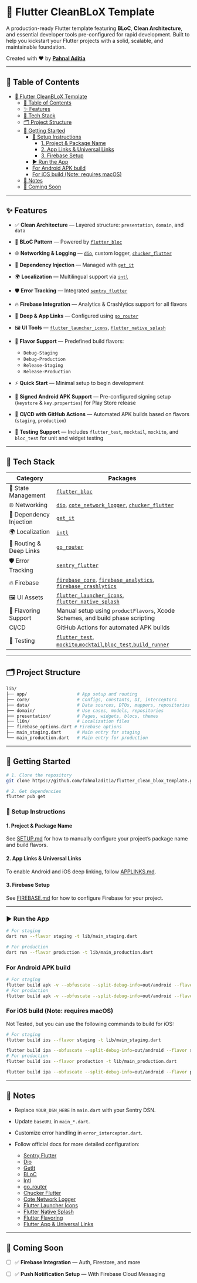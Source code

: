 # 🚀 Flutter CleanBLoX Template

A production-ready Flutter template featuring **BLoC**, **Clean Architecture**, and essential developer tools pre-configured for rapid development. Built to help you kickstart your Flutter projects with a solid, scalable, and maintainable foundation.

Created with ❤️ by [**Pahnal Aditia**](https://www.linkedin.com/in/pahnaladitia)

---

## 📖 Table of Contents

- [🚀 Flutter CleanBLoX Template](#-flutter-cleanblox-template)
  - [📖 Table of Contents](#-table-of-contents)
  - [✨ Features](#-features)
  - [🧰 Tech Stack](#-tech-stack)
  - [🗂 Project Structure](#-project-structure)
  - [🚀 Getting Started](#-getting-started)
    - [🔧 Setup Instructions](#-setup-instructions)
      - [1. Project \& Package Name](#1-project--package-name)
      - [2. App Links \& Universal Links](#2-app-links--universal-links)
      - [3. Firebase Setup](#3-firebase-setup)
    - [▶️ Run the App](#️-run-the-app)
    - [For Android APK build](#for-android-apk-build)
    - [For iOS build (Note: requires macOS)](#for-ios-build-note-requires-macos)
  - [📝 Notes](#-notes)
  - [🧪 Coming Soon](#-coming-soon)

---

## ✨ Features

* ✅ **Clean Architecture** — Layered structure: `presentation`, `domain`, and `data`
* 🧠 **BLoC Pattern** — Powered by [`flutter_bloc`](https://pub.dev/packages/flutter_bloc)
* 🌐 **Networking & Logging** — [`dio`](https://pub.dev/packages/dio), custom logger, [`chucker_flutter`](https://pub.dev/packages/chucker_flutter)
* 🔌 **Dependency Injection** — Managed with [`get_it`](https://pub.dev/packages/get_it)
* 🌍 **Localization** — Multilingual support via [`intl`](https://pub.dev/packages/intl)
* 🛡 **Error Tracking** — Integrated [`sentry_flutter`](https://pub.dev/packages/sentry_flutter)
* 🔥 **Firebase Integration** — Analytics & Crashlytics support for all flavors
* 🔗 **Deep & App Links** — Configured using [`go_router`](https://pub.dev/packages/go_router)
* 🖼 **UI Tools** — [`flutter_launcher_icons`](https://pub.dev/packages/flutter_launcher_icons), [`flutter_native_splash`](https://pub.dev/packages/flutter_native_splash)
* 🧪 **Flavor Support** — Predefined build flavors:

  * `Debug-Staging`
  * `Debug-Production`
  * `Release-Staging`
  * `Release-Production`
* ⚡ **Quick Start** — Minimal setup to begin development
* 🔏 **Signed Android APK Support** — Pre-configured signing setup (`keystore` & `key.properties`) for Play Store release  
* 🤖 **CI/CD with GitHub Actions** — Automated APK builds based on flavors (`staging`, `production`)
* 🧪 **Testing Support** — Includes `flutter_test`, `mocktail`, `mockito`, and `bloc_test` for unit and widget testing



---

## 🧰 Tech Stack

| Category                | Packages                                                                                                                                                                                                |
| ----------------------- | ------------------------------------------------------------------------------------------------------------------------------------------------------------------------------------------------------- |
| 🧠 State Management     | [`flutter_bloc`](https://pub.dev/packages/flutter_bloc)                                                                                                                                                 |
| 🌐 Networking           | [`dio`](https://pub.dev/packages/dio), [`cote_network_logger`](https://pub.dev/packages/cote_network_logger), [`chucker_flutter`](https://pub.dev/packages/chucker_flutter)                             |
| 🔌 Dependency Injection | [`get_it`](https://pub.dev/packages/get_it)                                                                                                                                                             |
| 🌍 Localization         | [`intl`](https://pub.dev/packages/intl)                                                                                                                                                                 |
| 🔗 Routing & Deep Links | [`go_router`](https://pub.dev/packages/go_router)                                                                                                                                                       |
| 🛡 Error Tracking       | [`sentry_flutter`](https://pub.dev/packages/sentry_flutter)                                                                                                                                             |
| 🔥 Firebase             | [`firebase_core`](https://pub.dev/packages/firebase_core), [`firebase_analytics`](https://pub.dev/packages/firebase_analytics), [`firebase_crashlytics`](https://pub.dev/packages/firebase_crashlytics) |
| 🖼 UI Assets            | [`flutter_launcher_icons`](https://pub.dev/packages/flutter_launcher_icons), [`flutter_native_splash`](https://pub.dev/packages/flutter_native_splash)                                                  |
| 🧪 Flavoring Support    | Manual setup using `productFlavors`, Xcode Schemes, and build phase scripting                                                                                                                           |
| CI/CD                   | GitHub Actions for automated APK builds                                                                                                        |
| 🧪 Testing               | [`flutter_test`](https://pub.dev/packages/flutter_test), [`mockito`](https://pub.dev/packages/mockito),[`mocktail`](https://pub.dev/packages/mocktail),[`bloc_test`](https://pub.dev/packages/bloc_test),[`build_runner`](https://pub.dev/packages/build_runner)                                                                                                |


---

## 🗂 Project Structure

```bash
lib/
├── app/                   # App setup and routing
├── core/                  # Configs, constants, DI, interceptors
├── data/                  # Data sources, DTOs, mappers, repositories
├── domain/                # Use cases, models, repositories
├── presentation/          # Pages, widgets, blocs, themes
├── l10n/                  # Localization files
├── firebase_options.dart # Firebase options
├── main_staging.dart      # Main entry for staging
└── main_production.dart   # Main entry for production
```

---

## 🚀 Getting Started

```bash
# 1. Clone the repository
git clone https://github.com/fahnaladitia/flutter_clean_blox_template.git

# 2. Get dependencies
flutter pub get
```

### 🔧 Setup Instructions

#### 1. Project & Package Name

See [SETUP.md](SETUP.md) for how to manually configure your project’s package name and build flavors.

#### 2. App Links & Universal Links

To enable Android and iOS deep linking, follow [APPLINKS.md](APPLINKS.md).

#### 3. Firebase Setup
See [FIREBASE.md](FIREBASE.md) for how to configure Firebase for your project.

---

### ▶️ Run the App

```bash
# For staging
dart run --flavor staging -t lib/main_staging.dart

# For production
dart run --flavor production -t lib/main_production.dart
```

### For Android APK build

```bash
# For staging
flutter build apk -v --obfuscate --split-debug-info=out/android --flavor staging -t lib/main_staging.dart
# For production
flutter build apk -v --obfuscate --split-debug-info=out/android --flavor production -t lib/main_production.dart
```


### For iOS build (Note: requires macOS)
Not Tested, but you can use the following commands to build for iOS:
```bash
# For staging
flutter build ios --flavor staging -t lib/main_staging.dart

flutter build ipa --obfuscate --split-debug-info=out/android --flavor staging -t lib/main_staging.dart
# For production
flutter build ios --flavor production -t lib/main_production.dart

flutter build ipa --obfuscate --split-debug-info=out/android --flavor production -t lib/main_production.dart
```

---

## 📝 Notes

* Replace `YOUR_DSN_HERE` in `main.dart` with your Sentry DSN.
* Update `baseURL` in `main_*.dart`.
* Customize error handling in `error_interceptor.dart`.
* Follow official docs for more detailed configuration:

  * [Sentry Flutter](https://docs.sentry.io/platforms/flutter/)
  * [Dio](https://pub.dev/packages/dio#interceptors)
  * [GetIt](https://pub.dev/packages/get_it)
  * [BLoC](https://pub.dev/packages/flutter_bloc)
  * [Intl](https://pub.dev/packages/intl)
  * [go\_router](https://pub.dev/packages/go_router)
  * [Chucker Flutter](https://pub.dev/packages/chucker_flutter)
  * [Cote Network Logger](https://pub.dev/packages/cote_network_logger)
  * [Flutter Launcher Icons](https://pub.dev/packages/flutter_launcher_icons)
  * [Flutter Native Splash](https://pub.dev/packages/flutter_native_splash)
  * [Flutter Flavoring](https://docs.flutter.dev/deployment/flavors)
  * [Flutter App & Universal Links](https://docs.flutter.dev/cookbook/navigation/set-up-app-links)

---

## 🧪 Coming Soon
* [ ] ✅ **Firebase Integration** — Auth, Firestore, and more
* [ ] ✅ **Push Notification Setup** — With Firebase Cloud Messaging

